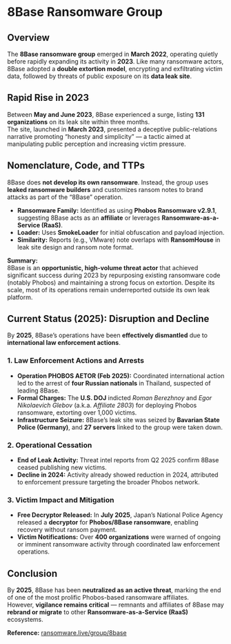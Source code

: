 # 8Base Ransomware Group

## Overview

The **8Base ransomware group** emerged in **March 2022**, operating quietly before rapidly expanding its activity in **2023**. Like many ransomware actors, 8Base adopted a **double extortion model**, encrypting and exfiltrating victim data, followed by threats of public exposure on its **data leak site**.

## Rapid Rise in 2023

Between **May and June 2023**, 8Base experienced a surge, listing **131 organizations** on its leak site within three months.  
The site, launched in **March 2023**, presented a deceptive public-relations narrative promoting “honesty and simplicity” — a tactic aimed at manipulating public perception and increasing victim pressure.

## Nomenclature, Code, and TTPs

8Base does **not develop its own ransomware**. Instead, the group uses **leaked ransomware builders** and customizes ransom notes to brand attacks as part of the “8Base” operation.

- **Ransomware Family:** Identified as using **Phobos Ransomware v2.9.1**, suggesting 8Base acts as an **affiliate** or leverages **Ransomware-as-a-Service (RaaS)**.  
- **Loader:** Uses **SmokeLoader** for initial obfuscation and payload injection.  
- **Similarity:** Reports (e.g., VMware) note overlaps with **RansomHouse** in leak site design and ransom note format.

**Summary:**  
8Base is an **opportunistic, high-volume threat actor** that achieved significant success during 2023 by repurposing existing ransomware code (notably Phobos) and maintaining a strong focus on extortion. Despite its scale, most of its operations remain underreported outside its own leak platform.

## Current Status (2025): Disruption and Decline

By **2025**, 8Base’s operations have been **effectively dismantled** due to **international law enforcement actions**.

### 1. Law Enforcement Actions and Arrests
- **Operation PHOBOS AETOR (Feb 2025):** Coordinated international action led to the arrest of **four Russian nationals** in Thailand, suspected of leading 8Base.  
- **Formal Charges:** The **U.S. DOJ** indicted *Roman Berezhnoy* and *Egor Nikolaevich Glebov* (a.k.a. *Affiliate 2803*) for deploying Phobos ransomware, extorting over 1,000 victims.  
- **Infrastructure Seizure:** 8Base’s leak site was seized by **Bavarian State Police (Germany)**, and **27 servers** linked to the group were taken down.

### 2. Operational Cessation
- **End of Leak Activity:** Threat intel reports from Q2 2025 confirm 8Base ceased publishing new victims.  
- **Decline in 2024:** Activity already showed reduction in 2024, attributed to enforcement pressure targeting the broader Phobos network.

### 3. Victim Impact and Mitigation
- **Free Decryptor Released:** In **July 2025**, Japan’s National Police Agency released a **decryptor** for **Phobos/8Base ransomware**, enabling recovery without ransom payment.  
- **Victim Notifications:** Over **400 organizations** were warned of ongoing or imminent ransomware activity through coordinated law enforcement operations.

## Conclusion

By **2025**, 8Base has been **neutralized as an active threat**, marking the end of one of the most prolific Phobos-based ransomware affiliates.  
However, **vigilance remains critical** — remnants and affiliates of 8Base may **rebrand or migrate** to other **Ransomware-as-a-Service (RaaS)** ecosystems.

**Reference:** [ransomware.live/group/8base](https://www.ransomware.live/group/8base)
